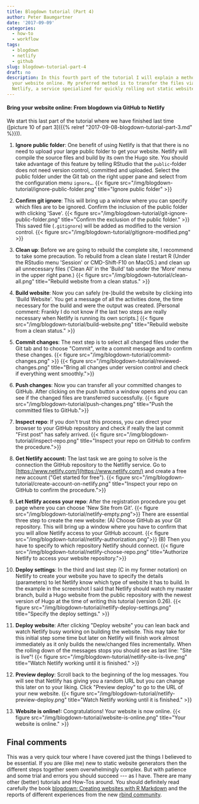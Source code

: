 ```yaml
---
title: Blogdown tutorial (Part 4)
author: Peter Baumgartner
date: '2017-09-09'
categories:
  - how-to
  - workflow
tags:
  - blogdown
  - netlify
  - github
slug: blogdown-tutorial-part-4
draft: no
description: In this fourth part of the tutorial I will explain a method how to bring
  your website online. My preferred method is to transfer the files via GitHub to
  Netlify, a service specialized for quickly rolling out static websites.
---
```


#### Bring your website online: From blogdown via GitHub to Netlify

We start this last part of the tutorial where we have finished last time  ([picture 10 of part 3]({{% relref "2017-09-08-blogdown-tutorial-part-3.md" %}})).

1. **Ignore public folder**: One benefit of using Netlify is that that there is no need to upload your large public folder to get your website. Netlify will compile the source files and build by its own the Hugo site. You should take advantage of this feature by telling RStudio that the `public`-folder does not need version control, committed and uploaded. Select the public folder under the Git tab on the right upper pane and select from the configuration menu `ignore…`. {{< figure src="/img/blogdown-tutorial/ignore-public-folder.png" title="Ignore public folder" >}}

2. **Confirm git ignore**: This will bring up a window where you can specify which files are to be ignored. Confirm the inclusion of the public folder with clicking 'Save'. {{< figure src="/img/blogdown-tutorial/git-ignore-public-folder.png" title="Confirm the exclusion of the public folder." >}} This saved file (`.gitignore`) will be added as modified to the version control. {{< figure src="/img/blogdown-tutorial/gitignore-modified.png"  >}} 

3. **Clean up**: Before we are going to rebuild the complete site, I recommend to take some precaution. To rebuild from a clean slate I restart R (Under the RStudio menu 'Session' or CMD-Shift-F10 on MacOS.) and clean up all unnecessary files ('Clean All’ in the 'Build' tab under the 'More' menu in the upper right pane.) {{< figure src="/img/blogdown-tutorial/clean-all.png" title="Rebuild website from a clean status." >}}

4. **Build website**: Now you can safely (re-)build the website by clicking into 'Build Website'. You get a message of all the activities done, the time necessary for the build and were the output was created. [Personal comment: Frankly I do not know if the last two steps are really necessary when Netlify is running its own scripts.] {{< figure src="/img/blogdown-tutorial/build-website.png" title="Rebuild website from a clean status." >}}

5. **Commit changes**: The next step is to select all changed files under the Git tab and to choose "Commit", write a commit message and to confirm these changes. {{< figure src="/img/blogdown-tutorial/commit-changes.png"  >}} {{< figure src="/img/blogdown-tutorial/reviewed-changes.png" title="Bring all changes under version control and check if everything went smoothly.">}}

6. **Push changes**: Now you can transfer all your committed changes to GitHub. After clicking on the push button a window opens and you can see if the changed files are transferred successfully. {{< figure src="/img/blogdown-tutorial/push-changes.png" title="Push the committed files to GitHub.">}}

7. **Inspect repo**: If you don't trust this process, you can direct your browser to your GitHub repository and check if really the last commit "First post" has safely arrived. {{< figure src="/img/blogdown-tutorial/inspect-repo.png" title="Inspect your repo on GitHub to confirm the procedure.">}}

8. **Get Netlify account:** The last task we are going to solve is the connection the GitHub repository to the Netlifly service. Go to [https://www.netlify.com/](https://www.netlify.com/) and create a free new account ("Get started for free"). {{< figure src="/img/blogdown-tutorial/create-account-on-netlify.png" title="Inspect your repo on GitHub to confirm the procedure.">}}

9. **Let Netlify access your repo**: After the registration procedure you get page where you can choose 'New Site from Git'.  {{< figure src="/img/blogdown-tutorial/netlify-empty.png">}} There are essential three step to create the new website: (A) Choose GitHub as your Git repository. This will bring up a window where you have to confirm that you will allow Netlify access to your GitHub account.  {{< figure src="/img/blogdown-tutorial/netlify-authorization.png">}} (B) Then you have to specify to which repository Netlify should connect. {{< figure src="/img/blogdown-tutorial/netlify-choose-repo.png" title="Authorize Netlify to access your website repository.">}} 

10. **Deploy settings**: In the third and last step (C in my former notation) on Netlify to create your website you have to specify the details (parameters) to let Netlify know which type of website it has to build. In the example in the screenshot I said that Netlify should watch my master branch, build a Hugo website from the public repository with the newest version of Hugo at the time of writing this tutorial (version 0.26). {{< figure src="/img/blogdown-tutorial/netlify-deploy-settings.png" title="Specify the deploy settings." >}}

11. **Deploy website**: After clicking "Deploy website" you can lean back and watch Netlify busy working on building the website. This may take for this initial step some time but later on Netlify will finish work almost immediately as it only builds the new/changed files incrementally. When the rolling down of the messages stops you should see as last line: "Site is live"! {{< figure src="/img/blogdown-tutorial/netlify-site-is-live.png" title="Watch Netlify working until it is finished." >}}

12. **Preview deploy**: Scroll back to the beginning of the log messages. You will see that Netlify has giving you a random URL but you can change this later on to your liking. Click "Preview deploy" to go to the URL of your new website. {{< figure src="/img/blogdown-tutorial/netlify-preview-deploy.png" title="Watch Netlify working until it is finished." >}}

13. **Website is online!:** Congratulations! Your website is now online. {{< figure src="/img/blogdown-tutorial/website-is-online.png" title="Your website is online." >}}


## Final comments

This was a very quick tour where I have covered just the things I believed to be essential. If you are (like me) new to static website generators then the different steps together seem overwhelmingly complex. But with patience and some trial and errors you should succeed --- as I have. There are many other (better) tutorials and How-Tos around. You should definitely read carefully the book [blogdown: Creating websites with R Markdown](https://bookdown.org/yihui/blogdown/) and the reports of different experiences from the new [rbind community](https://support.rbind.io/). 




